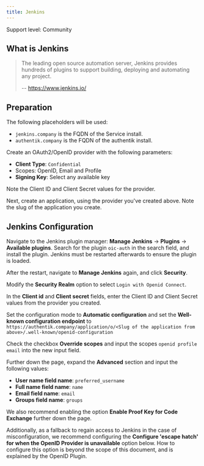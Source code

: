 ```yaml
---
title: Jenkins
---
```


<span class="badge badge--secondary">Support level: Community</span>

## What is Jenkins

> The leading open source automation server, Jenkins provides hundreds of plugins to support building, deploying and automating any project.
>
> -- https://www.jenkins.io/

## Preparation

The following placeholders will be used:

-   `jenkins.company` is the FQDN of the Service install.
-   `authentik.company` is the FQDN of the authentik install.

Create an OAuth2/OpenID provider with the following parameters:

-   **Client Type**: `Confidential`
-   Scopes: OpenID, Email and Profile
-   **Signing Key**: Select any available key

Note the Client ID and Client Secret values for the provider.

Next, create an application, using the provider you've created above. Note the slug of the application you create.

## Jenkins Configuration

Navigate to the Jenkins plugin manager: **Manage Jenkins** -> **Plugins** -> **Available plugins**. Search for the plugin `oic-auth` in the search field, and install the plugin. Jenkins must be restarted afterwards to ensure the plugin is loaded.

After the restart, navigate to **Manage Jenkins** again, and click **Security**.

Modify the **Security Realm** option to select `Login with Openid Connect`.

In the **Client id** and **Client secret** fields, enter the Client ID and Client Secret values from the provider you created.

Set the configuration mode to **Automatic configuration** and set the **Well-known configuration endpoint** to `https://authentik.company/application/o/<Slug of the application from above>/.well-known/openid-configuration`

Check the checkbox **Override scopes** and input the scopes `openid profile email` into the new input field.

Further down the page, expand the **Advanced** section and input the following values:

-   **User name field name**: `preferred_username`
-   **Full name field name**: `name`
-   **Email field name**: `email`
-   **Groups field name**: `groups`

We also recommend enabling the option **Enable Proof Key for Code Exchange** further down the page.

Additionally, as a fallback to regain access to Jenkins in the case of misconfiguration, we recommend configuring the **Configure 'escape hatch' for when the OpenID Provider is unavailable** option below. How to configure this option is beyond the scope of this document, and is explained by the OpenID Plugin.
